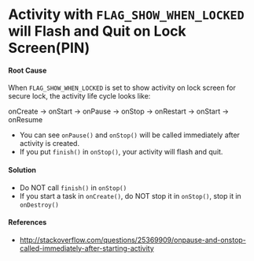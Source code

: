 
# Activity with `FLAG_SHOW_WHEN_LOCKED` will Flash and Quit on Lock Screen(PIN)

#### Root Cause

When `FLAG_SHOW_WHEN_LOCKED` is set to show activity on lock screen for secure lock, the activity life cycle looks like:  

onCreate -> onStart -> onPause -> onStop -> onRestart -> onStart -> onResume  

* You can see `onPause()` and `onStop()` will be called immediately after activity is created.  
* If you put `finish()` in `onStop()`, your activity will flash and quit.

#### Solution

* Do NOT call `finish()` in `onStop()`  
* If you start a task in `onCreate()`, do NOT stop it in `onStop()`, stop it in `onDestroy()`

#### References

* <http://stackoverflow.com/questions/25369909/onpause-and-onstop-called-immediately-after-starting-activity>

